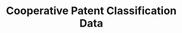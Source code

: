 ---
layout: default
bigquery: https://console.cloud.google.com/bigquery?p=patents-public-data&d=cpc&page=dataset
citation: '“Cooperative Patent Classification” by the EPO and USPTO, for public use. '
contributors: EPO, USPTO
cost: None
description: Cooperative Patent Classification Data contains the scheme and definitions
  of the Cooperative Patent Classification system for classifying patent documents.
  The CPC is the result of a partnership between the EPO and the USPTO in their joint
  effort to develop a common, internationally compatible classification system for
  technical documents, in particular patent publications, which will be used by both
  offices in the patent granting process
documentation: https://www.cooperativepatentclassification.org/cpcSchemeAndDefinitions
last_edit: 04/05/2022, 20:46:05
location: https://www.cooperativepatentclassification.org/index
maintained_by: USPTO, EPO
schema_fields:
- titlePart
- status
- synonyms
- limitingReferences
- application_references
- not_allocatable
- informative_references
- title_part
- notAllocatable
- child_groups
- title_full
- definition
- ipc_concordant
- level
- date_revised
- symbol
- breakdown_code
- residualReferences
- applicationReferences
- parents
- childGroups
- titleFull
- dateRevised
- ipcConcordant
- informativeReferences
- additional_only
- sizeCache
- residual_references
- breakdownCode
- limiting_references
- children
- glossary
shortname: cooperative_patent_classification
tags:
- patents
- science
title: Cooperative Patent Classification Data
uuid: 984374a7-16e9-4b35-9445-458daceb01bf
---